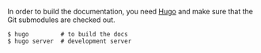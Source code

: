 In order to build the documentation, you need [Hugo] and make sure that
the Git submodules are checked out.

    $ hugo         # to build the docs
    $ hugo server  # development server

  [Hugo]: https://gohugo.io
